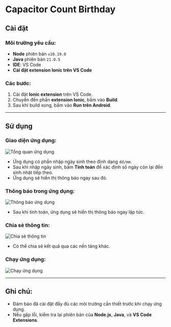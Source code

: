 # Capacitor Count Birthday

## Cài đặt

### Môi trường yêu cầu:
- **Node** phiên bản `v20.19.0`
- **Java** phiên bản `21.0.5`
- **IDE**: VS Code
- **Cài đặt extension Ionic trên VS Code**

### Các bước:
1. Cài đặt **Ionic extension** trên VS Code.
2. Chuyển đến phần **extension Ionic**, bấm vào **Build**.
3. Sau khi build xong, bấm vào **Run trên Android**.

---

## Sử dụng

### Giao diện ứng dụng:
![Tổng quan ứng dụng](image.png)

- Ứng dụng có phần nhập ngày sinh theo định dạng `dd/mm`.
- Sau khi nhập ngày sinh, bấm **Tính toán** để xác định số ngày còn lại đến sinh nhật tiếp theo.
- Ứng dụng sẽ hiển thị thông báo ngay sau đó.

### Thông báo trong ứng dụng:
![Thông báo ứng dụng](image-1.png)

- Sau khi tính toán, ứng dụng sẽ hiển thị thông báo ngay lập tức.

### Chia sẻ thông tin:
![Chia sẻ thông tin](image-2.png)

- Có thể chia sẻ kết quả qua các nền tảng khác.

### Chạy ứng dụng:
![Chạy ứng dụng](image-3.png)

---

## Ghi chú:
- Đảm bảo đã cài đặt đầy đủ các môi trường cần thiết trước khi chạy ứng dụng.
- Nếu gặp lỗi, kiểm tra lại phiên bản của **Node.js**, **Java**, và **VS Code Extensions**.
